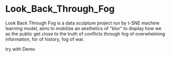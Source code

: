 # Look_Back_Through_Fog
Look Back Through Fog is a data sculpture project run by t-SNE machine learning model, aims to mobilize an aesthetics of "blur" to display how we as the public get close to the truth of conflicts through fog of overwhelming information, for of history, fog of war.

try with Demo